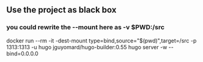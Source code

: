 ## Use the project as black box
### you could rewrite the --mount here as -v $PWD:/src
docker run --rm -it -dest-mount type=bind,source="$(pwd)",target=/src -p 1313:1313 -u hugo jguyomard/hugo-builder:0.55 hugo server -w --bind=0.0.0.0
